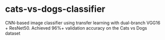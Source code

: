 # cats-vs-dogs-classifier
CNN-based image classifier using transfer learning with dual-branch VGG16 + ResNet50. Achieved 96%+ validation accuracy on the Cats vs Dogs dataset
